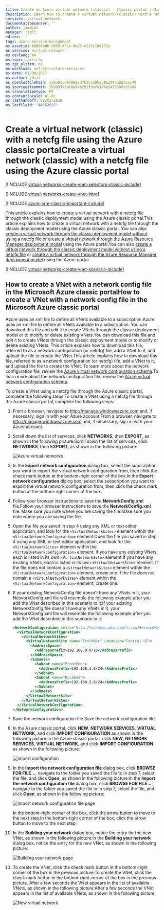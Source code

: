 ```yaml
---
title: Create an Azure virtual network (classic) - Classic portal | Microsoft Docs
description: Learn how to create a virtual network (classic) with a netcfg file in the Azure classic portal.
services: virtual-network
documentationcenter: ''
author: jimdial
manager: timlt
editor: ''
tags: azure-service-management
ms.assetid: 69894a0b-8050-451e-8a25-c513e1bd271e
ms.service: virtual-network
ms.devlang: na
ms.topic: article
ms.tgt_pltfrm: na
ms.workload: infrastructure-services
ms.date: 01/30/2017
ms.author: jdial
ms.openlocfilehash: aab591c09700a7dfb2bcd0bea9a344ab2825a54d
ms.sourcegitcommit: 5b9d839c0c0a94b293fdafe1d6e5429506c07e05
ms.translationtype: MT
ms.contentlocale: nl-NL
ms.lasthandoff: 08/02/2018
ms.locfileid: "44552697"
---
```

# <a name="create-a-virtual-network-classic-with-a-netcfg-file-using-the-azure-classic-portal"></a><span data-ttu-id="d5324-103">Create a virtual network (classic) with a netcfg file using the Azure classic portal</span><span class="sxs-lookup"><span data-stu-id="d5324-103">Create a virtual network (classic) with a netcfg file using the Azure classic portal</span></span>
[!INCLUDE [virtual-networks-create-vnet-selectors-classic-include](../../includes/virtual-networks-create-vnet-selectors-classic-include.md)]

[!INCLUDE [virtual-networks-create-vnet-intro](../../includes/virtual-networks-create-vnet-intro-include.md)]

[!INCLUDE [azure-arm-classic-important-include](../../includes/azure-arm-classic-important-include.md)]

<span data-ttu-id="d5324-104">This article explains how to create a virtual network with a netcfg file through the classic deployment model using the Azure classic portal.</span><span class="sxs-lookup"><span data-stu-id="d5324-104">This article explains how to create a virtual network with a netcfg file through the classic deployment model using the Azure classic portal.</span></span> <span data-ttu-id="d5324-105">You can also [create a virtual network through the classic deployment model without using a netcfg file](virtual-networks-create-vnet-classic-pportal.md) or [create a virtual network through the Azure Resource Manager deployment model](virtual-networks-create-vnet-arm-pportal.md) using the Azure portal.</span><span class="sxs-lookup"><span data-stu-id="d5324-105">You can also [create a virtual network through the classic deployment model without using a netcfg file](virtual-networks-create-vnet-classic-pportal.md) or [create a virtual network through the Azure Resource Manager deployment model](virtual-networks-create-vnet-arm-pportal.md) using the Azure portal.</span></span>

[!INCLUDE [virtual-networks-create-vnet-scenario-include](../../includes/virtual-networks-create-vnet-scenario-include.md)]

## <a name="how-to-create-a-vnet-with-a-network-config-file-in-the-microsoft-azure-classic-portal"></a><span data-ttu-id="d5324-106">How to create a VNet with a network config file in the Microsoft Azure classic portal</span><span class="sxs-lookup"><span data-stu-id="d5324-106">How to create a VNet with a network config file in the Microsoft Azure classic portal</span></span>
<span data-ttu-id="d5324-107">Azure uses an xml file to define all VNets available to a subscription.</span><span class="sxs-lookup"><span data-stu-id="d5324-107">Azure uses an xml file to define all VNets available to a subscription.</span></span> <span data-ttu-id="d5324-108">You can download this file and edit it to create VNets through the classic deployment model or to modify or delete existing VNets.</span><span class="sxs-lookup"><span data-stu-id="d5324-108">You can download this file and edit it to create VNets through the classic deployment model or to modify or delete existing VNets.</span></span> <span data-ttu-id="d5324-109">This article explains how to download this file, referred to as a network configuration (or netcfg) file, add a VNet to it, and upload the file to create the VNet.</span><span class="sxs-lookup"><span data-stu-id="d5324-109">This article explains how to download this file, referred to as a network configuration (or netcfg) file, add a VNet to it, and upload the file to create the VNet.</span></span> <span data-ttu-id="d5324-110">To learn more about the network configuration file, review the [Azure virtual network configuration schema](https://msdn.microsoft.com/library/azure/jj157100.aspx).</span><span class="sxs-lookup"><span data-stu-id="d5324-110">To learn more about the network configuration file, review the [Azure virtual network configuration schema](https://msdn.microsoft.com/library/azure/jj157100.aspx).</span></span>

<span data-ttu-id="d5324-111">To create a VNet using a netcfg file through the Azure classic portal, complete the following steps:</span><span class="sxs-lookup"><span data-stu-id="d5324-111">To create a VNet using a netcfg file through the Azure classic portal, complete the following steps:</span></span>

1. <span data-ttu-id="d5324-112">From a browser, navigate to http://manage.windowsazure.com and, if necessary, sign in with your Azure account.</span><span class="sxs-lookup"><span data-stu-id="d5324-112">From a browser, navigate to http://manage.windowsazure.com and, if necessary, sign in with your Azure account.</span></span>
2. <span data-ttu-id="d5324-113">Scroll down the list of services, click **NETWORKS**, then **EXPORT**, as shown in the following picture:</span><span class="sxs-lookup"><span data-stu-id="d5324-113">Scroll down the list of services, click **NETWORKS**, then **EXPORT**, as shown in the following picture:</span></span>

    ![Azure virtual networks](https://docstestmedia1.blob.core.windows.net/azure-media/articles/virtual-network/media/virtual-networks-create-vnet-classic-portal/networks.png)
3. <span data-ttu-id="d5324-115">In the **Export network configuration** dialog box, select the subscription you want to export the virtual network configuration from, then click the check mark button at the bottom-right corner of the box.</span><span class="sxs-lookup"><span data-stu-id="d5324-115">In the **Export network configuration** dialog box, select the subscription you want to export the virtual network configuration from, then click the check mark button at the bottom-right corner of the box.</span></span>
4. <span data-ttu-id="d5324-116">Follow your browser instructions to save the **NetworkConfig.xml** file.</span><span class="sxs-lookup"><span data-stu-id="d5324-116">Follow your browser instructions to save the **NetworkConfig.xml** file.</span></span> <span data-ttu-id="d5324-117">Make sure you note where you are saving the file.</span><span class="sxs-lookup"><span data-stu-id="d5324-117">Make sure you note where you are saving the file.</span></span>
5. <span data-ttu-id="d5324-118">Open the file you saved in step 4 using any XML or text editor application, and look for the `<VirtualNetworkSites>` element within the `<VirtualNetworkConfiguration>` element.</span><span class="sxs-lookup"><span data-stu-id="d5324-118">Open the file you saved in step 4 using any XML or text editor application, and look for the `<VirtualNetworkSites>` element within the `<VirtualNetworkConfiguration>` element.</span></span> <span data-ttu-id="d5324-119">If you have any existing VNets, each is listed in its own `<VirtualNetworkSite>` element.</span><span class="sxs-lookup"><span data-stu-id="d5324-119">If you have any existing VNets, each is listed in its own `<VirtualNetworkSite>` element.</span></span> <span data-ttu-id="d5324-120">If the file does not contain a `<VirtualNetworkSites>` element within the `<VirtualNetworkConfiguration>` element, create one.</span><span class="sxs-lookup"><span data-stu-id="d5324-120">If the file does not contain a `<VirtualNetworkSites>` element within the `<VirtualNetworkConfiguration>` element, create one.</span></span>
6. <span data-ttu-id="d5324-121">If your existing NetworkConfig file doesn't have any VNets in it, your NetworkConfig.xml file will resemble the following example after you add the VNet described in this scenario to it:</span><span class="sxs-lookup"><span data-stu-id="d5324-121">If your existing NetworkConfig file doesn't have any VNets in it, your NetworkConfig.xml file will resemble the following example after you add the VNet described in this scenario to it:</span></span>

    ```xml
    <NetworkConfiguration xmlns="http://schemas.microsoft.com/ServiceHosting/2011/07/NetworkConfiguration">
      <VirtualNetworkConfiguration>
        <VirtualNetworkSites>
          <VirtualNetworkSite name="TestVNet" Location="Central US">
            <AddressSpace>
              <AddressPrefix>192.168.0.0/16</AddressPrefix>
            </AddressSpace>
            <Subnets>
              <Subnet name="FrontEnd">
                <AddressPrefix>192.168.1.0/24</AddressPrefix>
              </Subnet>
              <Subnet name="BackEnd">
                <AddressPrefix>192.168.2.0/24</AddressPrefix>
              </Subnet>
            </Subnets>
          </VirtualNetworkSite>
        </VirtualNetworkSites>
      </VirtualNetworkConfiguration>
    </NetworkConfiguration>
    ```
7. <span data-ttu-id="d5324-122">Save the network configuration file.</span><span class="sxs-lookup"><span data-stu-id="d5324-122">Save the network configuration file.</span></span>
8. <span data-ttu-id="d5324-123">In the Azure classic portal, click **NEW**, **NETWORK SERVICES**, **VIRTUAL NETWORK**, and click **IMPORT CONFIGURATION** as shown in the following picture:</span><span class="sxs-lookup"><span data-stu-id="d5324-123">In the Azure classic portal, click **NEW**, **NETWORK SERVICES**, **VIRTUAL NETWORK**, and click **IMPORT CONFIGURATION** as shown in the following picture:</span></span>

    ![Import configuration](https://docstestmedia1.blob.core.windows.net/azure-media/articles/virtual-network/media/virtual-networks-create-vnet-classic-portal/import.png)
10. <span data-ttu-id="d5324-125">In the **Import the network configuration file** dialog box, click **BROWSE FOR FILE...**, navigate to the folder you saved the file to in step 7, select the file, and click **Open**, as shown in the following picture:</span><span class="sxs-lookup"><span data-stu-id="d5324-125">In the **Import the network configuration file** dialog box, click **BROWSE FOR FILE...**, navigate to the folder you saved the file to in step 7, select the file, and click **Open**, as shown in the following picture:</span></span>

    ![Import network configuration file page](https://docstestmedia1.blob.core.windows.net/azure-media/articles/virtual-network/media/virtual-networks-create-vnet-classic-portal/vnet-create-portal-netcfg-figure4.png)

    <span data-ttu-id="d5324-127">In the bottom-right corner of the box, click the arrow button to move to the next step.</span><span class="sxs-lookup"><span data-stu-id="d5324-127">In the bottom-right corner of the box, click the arrow button to move to the next step.</span></span>

9. <span data-ttu-id="d5324-128">In the **Building your network** dialog box, notice the entry for the new VNet, as shown in the following picture:</span><span class="sxs-lookup"><span data-stu-id="d5324-128">In the **Building your network** dialog box, notice the entry for the new VNet, as shown in the following picture:</span></span>

    ![Building your network page](https://docstestmedia1.blob.core.windows.net/azure-media/articles/virtual-network/media/virtual-networks-create-vnet-classic-portal/vnet-create-portal-netcfg-figure5.png)
10. <span data-ttu-id="d5324-130">To create the VNet, click the check mark button in the bottom-right corner of the box in the previous picture.</span><span class="sxs-lookup"><span data-stu-id="d5324-130">To create the VNet, click the check mark button in the bottom-right corner of the box in the previous picture.</span></span> <span data-ttu-id="d5324-131">After a few seconds the VNet appears in the list of available VNets, as shown in the following picture:</span><span class="sxs-lookup"><span data-stu-id="d5324-131">After a few seconds the VNet appears in the list of available VNets, as shown in the following picture:</span></span>

    ![New virtual network](https://docstestmedia1.blob.core.windows.net/azure-media/articles/virtual-network/media/virtual-networks-create-vnet-classic-portal/vnet-create-portal-netcfg-figure6.png)





